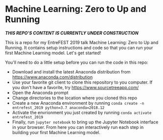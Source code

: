 # Machine Learning: Zero to Up and Running 
_**THIS REPO'S CONTENT IS CURRENTLY UNDER CONSTRUCTION**_

This is a repo for my EntreFEST 2019 talk Machine Learning: Zero to Up and Running. It contains setup instructions and code so that you can run your first Machine Learning model. Let's get started!

You'll need to do a little setup before you can run the code in this repo:
* Download and install the latest Anaconda distribution from https://www.anaconda.com/distribution
* Use your favorite git client to clone this repository to you computer. If you don't have a favorite, try https://www.sourcetreeapp.com/
* Open the Anaconda prompt
* Change directories to the location where you cloned this repo
* Create a new Anaconda environment by running `conda create -n entrefest_2019 python=3.7 anaconda=2018.12`
* Activate the envrionment you just created by running `conda activate entrefest_2019`
* Finally, run `jupyter notebook` to bring up the Jupyter Notebook interface in your browser. From here you can interactively run each step in building your first Machine Learning model.
